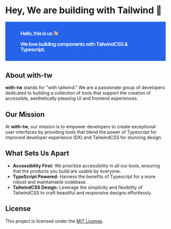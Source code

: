 # Hey, We are building with Tailwind 🔮

![with-tw Banner](/images/with-tw-github-profile-banner.png)

## About with-tw

**with-tw** stands for "with tailwind." We are a passionate group of developers dedicated to building a collection of tools that support the creation of accessible, aesthetically pleasing UI and frontend experiences.

## Our Mission

At **with-tw**, our mission is to empower developers to create exceptional user interfaces by providing tools that blend the power of Typescript for improved developer experience (DX) and TailwindCSS for stunning design.

## What Sets Us Apart

- **Accessibility First:** We prioritize accessibility in all our tools, ensuring that the products you build are usable by everyone.
- **TypeScript Powered:** Harness the benefits of Typescript for a more robust and maintainable codebase.
- **TailwindCSS Design:** Leverage the simplicity and flexibility of TailwindCSS to craft beautiful and responsive designs effortlessly.

## License

This project is licensed under the [MIT License](/LICENSE.md).
